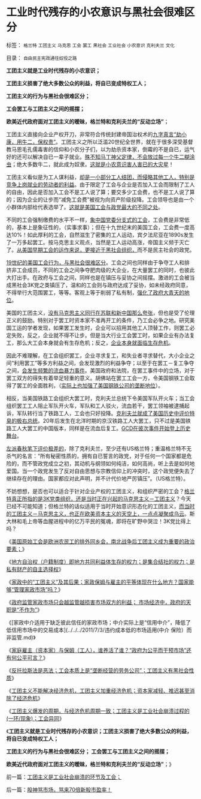 # 工业时代残存的小农意识与黑社会很难区分

标签： `格兰特` `工团主义` `马克思` `工会` `罢工` `黑社会` `工业社会` `小农意识` `克利夫兰` `文化` 

目录： `自由民主宪政通往奴役之路`

**工团主义就是工业时代残存的小农意识；**

**工团主义损害了绝大多数公众的利益，将自已变成特权工人；**

**工团主义的行为与黑社会很难区分；**

**工会罢工与工团主义之间的摇摆；**

**欧美近代政府面对工团主义的暧昧，格兰特和克利夫兰的“反动立场”**；

工团主义直接向企业产权开刀，非常符合传统封建帝国治权术的[九字真言“劫小康，用牛二，保权贵”](../../../2009/10/13/两千年社稷延寿之九字真言.md)。工团主义之所以泛滥20世纪全世界，就在于很多深受基督教马恩毛孔儒毒害的信仰和小农分子们，以为劫杀资本家，倒霉的不是自已，运气好的还可以解决自已一辈子就业。[殊不知马丁神父定律，不会放过每一个牛二糊涂虫](../../../2010/3/20/马丁神父定律：“合法侵犯人权”无赢家.md)；绝大多数牛二，就此成为奴隶。[这就是小农意识害人害已的大灾星](../../../2010/2/21/小农意识是中国农村的灾星.md)！

工团主义看似是为工人谋利益，[却是一小部分工人结团，而侵略其他工人，特别是竞争上岗就业的劳动者的利益](http://hi.baidu.com/darthchn/blog/item/9b24143584f81abed0a2d382.html)。由于限定了工会与企业是否加入工会而限制了工人的自由，因此是否加入工会不是工人说了算；要交多少工会费，也不是工人说了算的；因为企业的让步而“减免工会费”被视为向资产阶级投降。工会领导也是由一个小群体内部给代表选举了。[这就是美国工会与政党最大的不同之处](../../../2011/5/15/组织严密的政党和教会在美国吃不开.md)。

不同的工会强制缴费的水平不一样，[象中国党委分支式的工会](../../../2010/1/27/中国的国企因为产权混乱而不可细分激励.md)，工会费是非常低的，基本上是象征性的，（实事求事）；但在十九世纪末的美国工会，工会费一度高达10%！如此厚利的工会，自然滋生了密集的工人运动，宾夕法尼亚在1890s发生了一万多起罢工。按马克思主义观点，当然是工人运动高涨，帝国主义频于灭亡了。[从美国早期工会的运作来说，更接近于黑社会组织，](../../../2009/8/27/为富不安涉黑如重庆者蠢！.md)而不是民主社会的政党。

[19世纪的美国工会行为，与黑社会很难区分](http://blog.sina.com.cn/s/blog_645f6c4f0100s0b1.html)。工会之间也同样由于争夺工人和排挤非工会成员，不同的工会之间争夺肥肉级的大企业，在大量罢工的同时，也彼此大打出手。在政府与工会之间，同样也是在镇压与妥协之间摇摆。激进的工会被当成黑社会3K党之类镇压了，温和的工会则与政府达成了妥协，如未经政府同意，不得举行大范围罢工，等等。客观上等于削弱了私有制，[强化了政府大青天的地位](../../../2010/4/14/不相信党和政府，就要相信人民和民主.md)。

美国的工团主义，[没有马克思主义同行在苏联和新中国那么夸张](http://blog.sina.com.cn/s/blog_5563a64d0100aqn9.html)，但也是受了伦理正义的鼓励。特别对于罢工时资本家不准再开工的条件，乃工会必争之地。研究美国工运的学者发现，如果罢工发生时，企业可以招用其他工人顶替工作，则罢工必定失败，反之，企业就不得不让步。但是当大行业工会罢工时，如果企业有办法复工，那么大工会本身就会有生存危机；反之，[企业本身就面临生存危机](../../../2011/2/11/边际退出成本和休克疗法.md)。

因此不难理解，在工会组织罢工，企业寻求复工，和失业者寻求替代，大小企业之间“利用罢工”等多方利益之间，会发现激烈的利益争夺；以至于在罢工－复工争夺之间，[会发生频繁的流血暴力事件](http://darthvad123.wordpress.com/2011/04/11/%E7%8E%B0%E5%AE%9E%E9%BB%91%E7%A4%BE%E4%BC%9A%E5%92%8C%E6%96%87%E9%9D%A9%E7%9A%84%E9%80%A0%E5%8F%8D%E6%B4%BE/)。美国政府和法院，在罢工事件中的立场，对于罢工双方的得失有着举足轻重的意义。胡佛站在罢工工会一方，令美国钢铁工会取得了罢工的全面胜利，（[实际上也加强了美国钢铁公司的垄断地位](../../../2009/7/23/美国是否应该反垄断？中国是否应该实施反垄断法？.md)）。

相反，当美国铁路工会组织大罢工时，克利夫兰总统下令美国军队开火车；当工会组织罢工工人阻止军队开火车，军队和工人驳火，流血若干，罢工领袖被逮捕起诉，军队转行当了铁路工人，工会也只好投降。[克利夫兰就成了美国历史中评价特臭的极右总统](../../../2011/5/31/工团主义：资本家“逐权不成”方“逐利”.md)。20年后发生在北洋时期的京汉铁路工人大罢工，只不过是美国铁路工人大罢工的中国版本，同样是在流血后复工。[GCD在彼次事件开始登上历史舞台](../../../2010/10/21/民主斗士的民主素质太差了.md)。

[左派春秋笔下评价极差的](../../../2011/2/16/诱导行为的道德史和行为分析的历史科学.md)，除了克利夫兰，至少还有US格兰特；重温格兰特不无杀气的名言：“所有秘密性质的，拥有自已誓言的政党，对于任何一个国家都是危险的，而不管政党成立之初，其动机与纲领如何纯洁，如何高尚，听上去是如何地爱国。当一个政党发生了反对自由思想与宗教信仰上的冲突时，这个政党便失去了继续存在的理由。国家都应对此声明，并不计代价地严厉镇压”。（US格兰特）。



不妨想想，是否也可以适合于针对企业产权的工团主义，和组织严密的工会？[格兰特真正所指的是3K党类组织，还是当时正在兴起的马克思主义－工团主义](../../../2011/5/19/美国历史上的黑社会组织和格兰特的观点.md)？今天已经不可能知道；但格兰特的话似适用于当时开始意识形态化的工团主义，[而当时的工团主义－马克思主义，也正在欧美资本主义的天空上，一点点凝聚成乌云](../../../2011/3/18/失业危机＝（前刘易斯拐点＋后刘易斯拐点）.md)。斯大林和毛上帝等血腥进程中的亿万平民的冤魂，即将在旷野中哭泣！3K党比得上吗？

《[美国原始工会是欧洲农民工的排外同乡会，南北战争后工团主义成为重要的政治要素；](../../../2011/7/2/美国工团主义兴起和南北战争.md)》

《[地方自治权（户籍制度）即地方共同利益体生存的权力；是集合结社的权力；是私有财产的自主选择权](../../../2011/7/3/纳税人和应税人的区别及户籍制度.md)》

《[家政中的“工团主义”及其后果；家政保姆与雇主的平等体现在什么地方？国家能够“管理家政市场”吗？](../../../2011/7/3/家政中的“工团主义”及不良后果.md)》

《[政府监管家政市场只会越监管越损害市场双方的利益；
市场经济中，政府的天职是“不作为”](../../../2011/7/3/市场经济中，政府的天职是“不作为”.md)》

《[家政中介适用于缺乏彼此信任的家政市场；中介实际上是“信用中介”，降低了低信用市场中的交易成本](../../../2011/7/3/违约成本低的市场适用(中介 保险）而非监管.md)》

《[家庭雇主（资本家）与保姆（工人），谁养活了谁？“政府为公平而干预市场”还有何公平可言？](../../../2011/7/4/家政市场是是研究人权交换的活实例.md)》

《[反托拉斯法是恶法；工会本质上是“垄断经营的劳务公司”；工团主义有黑社会性质](../../../2011/7/4/反托拉斯法是恶法＝&nbsp;（工会托拉斯&nbsp;Vs&nbsp;企业托拉斯）.md)》

《[工团主义不能解决经济危机，工团主义加重经济危机；资本家减轻、推迟甚至消除了经济危机](../../../2011/7/5/民主是消费者的钞票买出来的；乳业实播《通往奴役之路》.md)》

《[工团主义爆发的周期，与经济危机周期一致；工团主义是工业社会崩溃过程的(一环/现象)；工会异同](../../../2011/7/5/工团主义是工业社会崩溃的环节及工会；.md)》

《**工团主义就是工业时代残存的小农意识；工团主义损害了绝大多数公众的利益，将自已变成特权工人；**

**工团主义的行为与黑社会很难区分； 工会罢工与工团主义之间的摇摆；**

**欧美近代政府面对工团主义的暧昧，格兰特和克利夫兰的“反动立场”**；》



前一篇：[工团主义是工业社会崩溃的环节及工会；](../../../2011/7/5/工团主义是工业社会崩溃的环节及工会；.md)

后一篇：[股神骂市场，骂来70倍新股市盈率！](../../../2011/7/6/股神骂市场，骂来70倍新股市盈率！.md)
